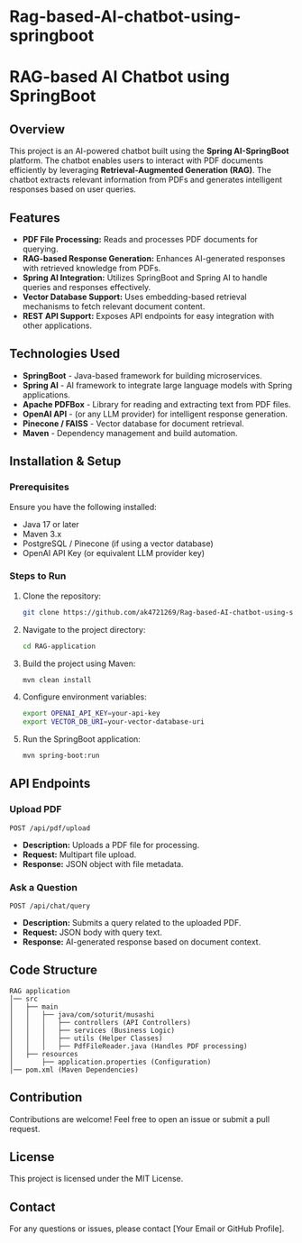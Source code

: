 # Rag-based-AI-chatbot-using-springboot
# RAG-based AI Chatbot using SpringBoot

## Overview
This project is an AI-powered chatbot built using the **Spring AI-SpringBoot** platform. The chatbot enables users to interact with PDF documents efficiently by leveraging **Retrieval-Augmented Generation (RAG)**. The chatbot extracts relevant information from PDFs and generates intelligent responses based on user queries.

## Features
- **PDF File Processing:** Reads and processes PDF documents for querying.
- **RAG-based Response Generation:** Enhances AI-generated responses with retrieved knowledge from PDFs.
- **Spring AI Integration:** Utilizes SpringBoot and Spring AI to handle queries and responses effectively.
- **Vector Database Support:** Uses embedding-based retrieval mechanisms to fetch relevant document content.
- **REST API Support:** Exposes API endpoints for easy integration with other applications.

## Technologies Used
- **SpringBoot** - Java-based framework for building microservices.
- **Spring AI** - AI framework to integrate large language models with Spring applications.
- **Apache PDFBox** - Library for reading and extracting text from PDF files.
- **OpenAI API** - (or any LLM provider) for intelligent response generation.
- **Pinecone / FAISS** - Vector database for document retrieval.
- **Maven** - Dependency management and build automation.

## Installation & Setup
### Prerequisites
Ensure you have the following installed:
- Java 17 or later
- Maven 3.x
- PostgreSQL / Pinecone (if using a vector database)
- OpenAI API Key (or equivalent LLM provider key)

### Steps to Run
1. Clone the repository:
   ```sh
   git clone https://github.com/ak4721269/Rag-based-AI-chatbot-using-springboot.git
   ```
2. Navigate to the project directory:
   ```sh
   cd RAG-application
   ```
3. Build the project using Maven:
   ```sh
   mvn clean install
   ```
4. Configure environment variables:
   ```sh
   export OPENAI_API_KEY=your-api-key
   export VECTOR_DB_URI=your-vector-database-uri
   ```
5. Run the SpringBoot application:
   ```sh
   mvn spring-boot:run
   ```

## API Endpoints
### Upload PDF
```http
POST /api/pdf/upload
```
- **Description:** Uploads a PDF file for processing.
- **Request:** Multipart file upload.
- **Response:** JSON object with file metadata.

### Ask a Question
```http
POST /api/chat/query
```
- **Description:** Submits a query related to the uploaded PDF.
- **Request:** JSON body with query text.
- **Response:** AI-generated response based on document context.

## Code Structure
```
RAG application
│── src
│   ├── main
│   │   ├── java/com/soturit/musashi
│   │   │   ├── controllers (API Controllers)
│   │   │   ├── services (Business Logic)
│   │   │   ├── utils (Helper Classes)
│   │   │   ├── PdfFileReader.java (Handles PDF processing)
│   ├── resources
│       ├── application.properties (Configuration)
│── pom.xml (Maven Dependencies)
```

## Contribution
Contributions are welcome! Feel free to open an issue or submit a pull request.

## License
This project is licensed under the MIT License.

## Contact
For any questions or issues, please contact [Your Email or GitHub Profile].

